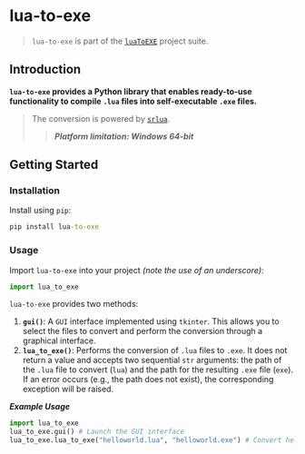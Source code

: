 # lua-to-exe  

> `lua-to-exe` is part of the [`luaToEXE`](https://github.com/Water-Run/luaToEXE) project suite.  

## Introduction  

**`lua-to-exe` provides a Python library that enables ready-to-use functionality to compile `.lua` files into self-executable `.exe` files.**  
> The conversion is powered by [`srlua`](https://github.com/LuaDist/srlua).  
>> ***Platform limitation: Windows 64-bit***  

## Getting Started  

### Installation  

Install using `pip`:  

```cmd
pip install lua-to-exe
```

### Usage  

Import `lua-to-exe` into your project *(note the use of an underscore)*:  

```python
import lua_to_exe
```

`lua-to-exe` provides two methods:  

1. **`gui()`**: A `GUI` interface implemented using `tkinter`. This allows you to select the files to convert and perform the conversion through a graphical interface.  
2. **`lua_to_exe()`**: Performs the conversion of `.lua` files to `.exe`. It does not return a value and accepts two sequential `str` arguments: the path of the `.lua` file to convert (`lua`) and the path for the resulting `.exe` file (`exe`). If an error occurs (e.g., the path does not exist), the corresponding exception will be raised.  

***Example Usage***  

```python
import lua_to_exe
lua_to_exe.gui() # Launch the GUI interface
lua_to_exe.lua_to_exe("helloworld.lua", "helloworld.exe") # Convert helloworld.lua to helloworld.exe  
```

